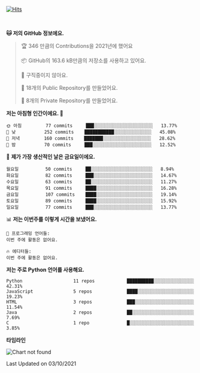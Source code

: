 [![Hits](https://hits.seeyoufarm.com/api/count/incr/badge.svg?url=https%3A%2F%2Fgithub.com%2FSoohan-Park&count_bg=%23000000&title_bg=%23828282&icon=gradle.svg&icon_color=%23FFFFFF&title=Visited&edge_flat=false)](https://hits.seeyoufarm.com)  

<br/>

<!--START_SECTION:waka-->
**🐱 저의 GitHub 정보에요.** 

> 🏆 346 만큼의 Contributions을 2021년에 했어요
 > 
> 📦 GitHub의 163.6 kB만큼의 저장소를 사용하고 있어요. 
 > 
> 🚫 구직중이지 않아요.
 > 
> 📜 18개의 Public Repository를 만들었어요. 
 > 
> 🔑 8개의 Private Repository를 만들었어요.  
 > 
**저는 아침형 인간이에요. 🐤** 

```text
🌞 아침         77 commits     ███░░░░░░░░░░░░░░░░░░░░░░   13.77% 
🌆 낮　         252 commits    ███████████░░░░░░░░░░░░░░   45.08% 
🌃 저녁         160 commits    ███████░░░░░░░░░░░░░░░░░░   28.62% 
🌙 밤　         70 commits     ███░░░░░░░░░░░░░░░░░░░░░░   12.52%

```
📅 **제가 가장 생산적인 날은 금요일이에요.** 

```text
월요일          50 commits     ██░░░░░░░░░░░░░░░░░░░░░░░   8.94% 
화요일          82 commits     ███░░░░░░░░░░░░░░░░░░░░░░   14.67% 
수요일          63 commits     ██░░░░░░░░░░░░░░░░░░░░░░░   11.27% 
목요일          91 commits     ████░░░░░░░░░░░░░░░░░░░░░   16.28% 
금요일          107 commits    ████░░░░░░░░░░░░░░░░░░░░░   19.14% 
토요일          89 commits     ████░░░░░░░░░░░░░░░░░░░░░   15.92% 
일요일          77 commits     ███░░░░░░░░░░░░░░░░░░░░░░   13.77%

```


📊 **저는 이번주를 이렇게 시간을 보냈어요.** 

```text
💬 프로그래밍 언어들: 
이번 주에 활동은 없어요.

🔥 에디터들: 
이번 주에 활동은 없어요.

```

**저는 주로 Python 언어를 사용해요.** 

```text
Python                   11 repos            ██████████░░░░░░░░░░░░░░░   42.31% 
JavaScript               5 repos             ████░░░░░░░░░░░░░░░░░░░░░   19.23% 
HTML                     3 repos             ███░░░░░░░░░░░░░░░░░░░░░░   11.54% 
Java                     2 repos             ██░░░░░░░░░░░░░░░░░░░░░░░   7.69% 
C                        1 repo              █░░░░░░░░░░░░░░░░░░░░░░░░   3.85%

```


**타임라인**

![Chart not found](https://raw.githubusercontent.com/Soohan-Park/Soohan-Park/master/charts/bar_graph.png) 


 Last Updated on 03/10/2021
<!--END_SECTION:waka-->
